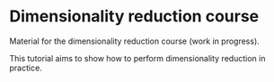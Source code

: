 # Dimensionality reduction course

Material for the dimensionality reduction course (work in progress).

This tutorial aims to show how to perform dimensionality reduction in practice.




